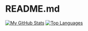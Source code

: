 # README.md
[![My GitHub Stats](https://github-readme-stats.vercel.app/api?username=juanillo02&count_private=true&show_icons=true&theme=default&hide_border=true)](https://github.com/juanillo02)
[![Top Languages](https://github-readme-stats.vercel.app/api/top-langs/?username=juanillo02&langs_count=8&layout=compact&hide_border=true)](https://github.com/juanillo02)
